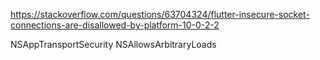 https://stackoverflow.com/questions/63704324/flutter-insecure-socket-connections-are-disallowed-by-platform-10-0-2-2

<key>NSAppTransportSecurity</key>
    <dict>
        <key>NSAllowsArbitraryLoads</key>
        <true/>
    </dict>

    